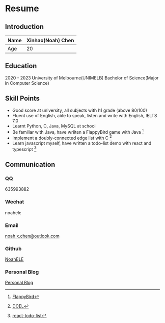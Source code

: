 # Resume

## Introduction

| Name | Xinhao(Noah) Chen |
| ---- | ----------------- |
| Age  | 20                |

## Education

2020 - 2023 University of Melbourne(UNIMELB) Bachelor of Science(Major in Computer Science)

## Skill Points

- Good score at university, all subjects with h1 grade (above 80/100)
- Fluent use of English, able to speak, listen and write with English, IELTS 7.0
- Learnt Python, C, Java, MySQL at school
- Be familiar with Java, have wriiten a FlappyBird game with Java [^1]
- Implement a doubly-connected edge list with C [^2]
- Learn javascript myself, have written a todo-list demo with react and typescript [^3]

## Communication

### QQ

635993882

### Wechat

noahele

### Email

noah.x.chen@outlook.com

### Github

[NoahELE](https://github.com/NoahELE)

### Personal Blog

[Personal Blog](https://noahele.github.io/Blog/)

[^1]: [FlappyBird](https://github.com/NoahELE/FlappyBird)
[^2]: [DCEL](https://github.com/NoahELE/DCEL)
[^3]: [react-todo-list](https://github.com/NoahELE/react-todo-list)
